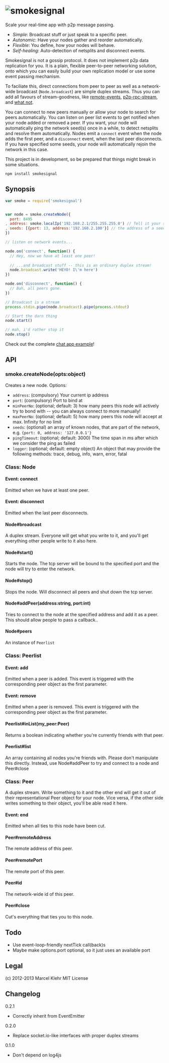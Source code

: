 # ![smokesignal](https://raw.github.com/marcelklehr/smokesignal/develop/smokesignal.png)

Scale your real-time app with p2p message passing.

* *Simple*: Broadcast stuff or just speak to a specific peer.
* *Autonomic*: Have your nodes gather and reorder automatically.
* *Flexible*: You define, how your nodes will behave.
* *Self-healing*: Auto-detection of netsplits and disconnect events.

Smokesignal is not a gossip protocol. It does not implement p2p data replication for you. It is a plain, flexible peer-to-peer networking solution, onto which you can easily build your own replication model or use some event passing mechanism.

To faciliate this, direct connections from peer to peer as well as a network-wide broadcast (`Node.broadcast`) are simple duplex streams. Thus you can add all favours of stream-goodness, like [remote-events](https://github.com/dominictarr/remote-events), [p2p-rpc-stream](https://github.com/marcelklehr/p2p-rpc-stream), and [what not](https://github.com/substack/stream-handbook#read-more).

You can connect to new peers manually or allow your node to search for peers automatically. You can listen on peer list events to get notified when your node added or removed a peer.
If you want, your node will automatically ping the network seed(s) once in a while, to detect netsplits and resolve them automatically. 
Nodes emit a `connect` event when the node adds the first peer, and a `disconnect` event, when the last peer disconnects. If you have specified some seeds, your node will automatically rejoin the network in this case.

This project is in development, so be prepared that things might break in some situations.

```
npm install smokesignal
```

## Synopsis

```js
var smoke = require('smokesignal')


var node = smoke.createNode({
  port: 8495
, address: smoke.localIp('192.168.2.1/255.255.255.0') // Tell it your subnet and it'll figure out the right IP for you
, seeds: [{port: 13, address:'192.168.2.100'}] // the address of a seed (a known node)
})

// listen on network events...

node.on('connect', function() {
  // Hey, now we have at least one peer!
  
  // ...and broadcast stuff -- this is an ordinary duplex stream!
  node.broadcast.write('HEYO! I\'m here')
})

node.on('disconnect', function() {
  // Bah, all peers gone.
})

// Broadcast is a stream
process.stdin.pipe(node.broadcast).pipe(process.stdout)

// Start the darn thing
node.start()

// mah, i'd rather stop it
node.stop()
```

Check out the complete [chat app example](https://github.com/marcelklehr/smokesignal/tree/develop/example/ChatApp)!

## API

### smoke.createNode(opts:object)
Creates a new node.
Options:

 * `address`: (compulsory) Your current ip address
 * `port`: (compulsory) Port to bind at
 * `minPeerNo`: (optional; default: 3) how many peers this node will actively try to bond with -- you can always connect to more manually!
 * `maxPeerNo`: (optional; default: 5) how many peers this node will accept at max. Infinity for no limit
 * `seeds`: (optional) an array of known nodes, that are part of the network, e.g. `{port: 0, address: '127.0.0.1'}`
 * `pingTimeout`: (optional; default: 3000)  The time span in ms after which we consider the ping as failed
 * `logger`: (optional; default: empty object) An object that may provide the following methods: trace, debug, info, warn, error, fatal

### Class: Node

#### Event: connect
Emitted when we have at least one peer.

#### Event: disconnect
Emitted when the last peer disconnects.

#### Node#broadcast
A duplex stream. Everyone will get what you write to it, and you'll get everything other people write to it also here.

#### Node#start()
Starts the node. The tcp server will be bound to the specified port and the node will try to enter the network.

#### Node#stop()
Stops the node. Will disconnect all peers and shut down the tcp server.

#### Node#addPeer(address:string, port:int)
Tries to connect to the node at the specified address and add it as a peer.
This should allow people to pass a callback..

#### Node#peers
An instance of `Peerlist`

### Class: Peerlist

#### Event: add
Emitted when a peer is added. This event is triggered with the corresponding peer object as the first parameter.

#### Event: remove
Emitted when a peer is removed. This event is triggered with the corresponding peer object as the first parameter.

#### Peerlist#inList(my_peer:Peer)
Returns a boolean indicating whether you're currently friends with that peer.

#### Peerlist#list
An array containing all nodes you're friends with. Please don't manipulate this directly. Instead, use Node#addPeer to try and connect to a node and Peer#close

### Class: Peer
A duplex stream. Write something to it and the other end will get it out of their representational Peer object for your node. Vice versa, if the other side writes something to their object, you'll be able read it here.

#### Event: end
Emitted when all ties to this node have been cut.

#### Peer#remoteAddress
The remote address of this peer.

#### Peer#remotePort
The remote port of this peer.

#### Peer#id
The network-wide id of this peer.

#### Peer#close
Cut's everything that ties you to this node.

## Todo

 * Use event-loop-friendly nextTick call(back)s
 * Maybe make options.port optional, so it just uses an available port
 
## Legal
(c) 2012-2013 Marcel Klehr
MIT License

## Changelog

0.2.1
 * Correctly inherit from EventEmitter

0.2.0
 * Replace socket.io-like interfaces with proper duplex streams

0.1.0
 * Don't depend on log4js
